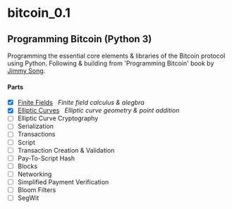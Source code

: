 # bitcoin_0.1
## Programming Bitcoin (Python 3)

Programming the essential core elements & libraries of the Bitcoin protocol using Python. 
Following & building from 'Programming Bitcoin' book by [Jimmy Song](https://github.com/jimmysong).

#### Parts
- [x] [Finite Fields](https://github.com/Jordzxzxz/bitcoin_0.1/tree/main/FiniteFields)
&nbsp; _Finite field calculus & alegbra_
- [x] [Elliptic Curves](https://github.com/Jordzxzxz/bitcoin_0.1/tree/main/EllipticCurves)
&nbsp; _Elliptic curve geometry & point addition_
- [ ] Elliptic Curve Cryptography
- [ ] Serialization
- [ ] Transactions
- [ ] Script
- [ ] Transaction Creation & Validation
- [ ] Pay-To-Script Hash
- [ ] Blocks
- [ ] Networking
- [ ] Simplified Payment Verification
- [ ] Bloom Filters
- [ ] SegWit
